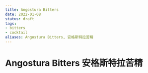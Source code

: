 ```yaml
---
title: Angostura Bitters
date: 2022-01-08
status: draft
tags: 
- bitters
- cocktail
aliases: Angostura Bitters, 安格斯特拉苦精
---
```

# Angostura Bitters 安格斯特拉苦精